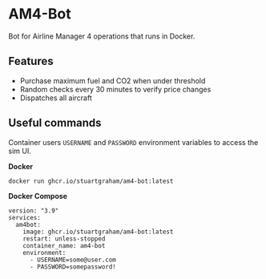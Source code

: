 # AM4-Bot
Bot for Airline Manager 4 operations that runs in Docker.

## Features
- Purchase maximum fuel and CO2 when under threshold
- Random checks every 30 minutes to verify price changes
- Dispatches all aircraft

## Useful commands
Container users `USERNAME` and `PASSWORD` environment variables to access the sim UI.

**Docker**

`docker run ghcr.io/stuartgraham/am4-bot:latest`

**Docker Compose**

```
version: "3.9"
services:
  am4bot:
    image: ghcr.io/stuartgraham/am4-bot:latest
    restart: unless-stopped
    container_name: am4-bot
    environment:
      - USERNAME=some@user.com
      - PASSWORD=somepassword!
```
